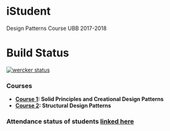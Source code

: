 # iStudent
Design Patterns Course UBB 2017-2018

# Build Status
[![wercker status](https://app.wercker.com/status/158f0fee4804c3da09b80f23ca8f29d6/m/master "wercker status")](https://app.wercker.com/project/byKey/158f0fee4804c3da09b80f23ca8f29d6)

### Courses
- __[Course 1](https://docs.google.com/presentation/d/1vQ-MAlstyvX_rapYVQ4uLOabJwdJ7010YurVI_bQYpM): Solid Principles and Creational Design Patterns__
- __[Course 2](https://docs.google.com/presentation/d/1xZhmu2bT6TYEeAyY02-e5vRRglJ_5G-UnXmGUIlpNPg): Structural Design Patterns__
  
### Attendance status of students __[linked here](https://docs.google.com/spreadsheets/d/1lzO3BhkjEk6xRPxoFb3Yq5RtlE43MPsmJ1ofIl_kk9M/edit?usp=sheets_home&ths=true)__  
